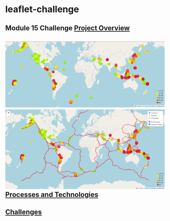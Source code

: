 # leaflet-challenge
Module 15 Challenge
<ins>Project Overview</ins>
-----


![Part 1 Map](Images/map_part1.png)
![Part 2 Map](Images/map_part2.png)
<ins>Processes and Technologies</ins>
-----



<ins>Challenges</ins>
-----